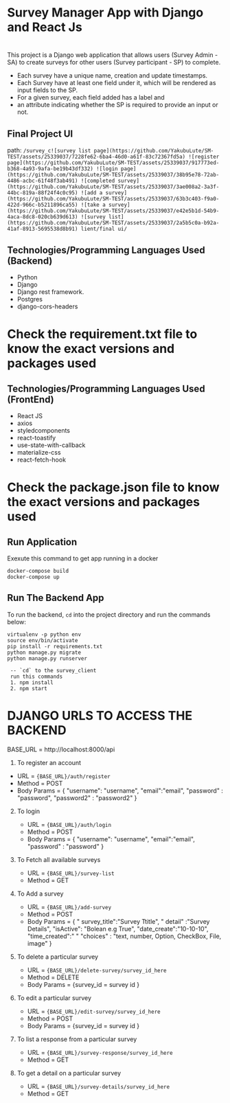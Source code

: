 # Survey Manager App with Django and React Js

#

This project is a Django web application that allows users (Survey Admin - SA) to create surveys for other users (Survey participant - SP) to complete.

- Each survey have a unique name, creation and update timestamps.
- Each Survey have at least one field under it, which will be rendered as input fields to the SP.
- For a given survey, each field added has a label and
- an attribute indicating whether the SP is required to provide an input or not.

## Final Project UI

path: `/survey_c![survey list page](https://github.com/YakubuLute/SM-TEST/assets/25339037/7228fe62-6ba4-46d0-a61f-83c72367fd5a)
![register page](https://github.com/YakubuLute/SM-TEST/assets/25339037/917773ed-b368-4a93-9afa-be19b43df332)
![login page](https://github.com/YakubuLute/SM-TEST/assets/25339037/38b95e78-72ab-4486-acbc-61f48f3ab491)
![completed survey](https://github.com/YakubuLute/SM-TEST/assets/25339037/3ae008a2-3a3f-44bc-819a-88f24f4c0c95)
![add a survey](https://github.com/YakubuLute/SM-TEST/assets/25339037/63b3c403-f9a0-422d-966c-b5211896ca55)
![take a survey](https://github.com/YakubuLute/SM-TEST/assets/25339037/e42e5b1d-54b9-4aca-8dc8-020cb639d613)
![survey list](https://github.com/YakubuLute/SM-TEST/assets/25339037/2a5b5c0a-b92a-41af-8913-5695538d8b91)
lient/final ui/`


## Technologies/Programming Languages Used (Backend)

- Python
- Django
- Django rest framework.
- Postgres
- django-cors-headers

# Check the requirement.txt file to know the exact versions and packages used

## Technologies/Programming Languages Used (FrontEnd)

- React JS
- axios
- styledcomponents
- react-toastify
- use-state-with-callback
- materialize-css
- react-fetch-hook

# Check the package.json file to know the exact versions and packages used

## Run Application

Exexute this command to get app running in a docker

```
docker-compose build
docker-compose up
```

## Run The Backend App

To run the backend, `cd` into the project directory and run the commands below:

```
virtualenv -p python env
source env/bin/activate
pip install -r requirements.txt
python manage.py migrate
python manage.py runserver

 -- `cd` to the survey_client
 run this commands
 1. npm install
 2. npm start

```

# DJANGO URLS TO ACCESS THE BACKEND

BASE_URL = http://localhost:8000/api

1. To register an account

- URL = `{BASE_URL}/auth/register`
- Method = POST
- Body Params =
  { "username": "username", "email":"email", "password" : "password", "password2" : "password2" }

2. To login

   - URL = `{BASE_URL}/auth/login`
   - Method = POST
   - Body Params =
     { "username": "username", "email":"email", "password" : "password" }

3. To Fetch all available surveys

   - URL = `{BASE_URL}/survey-list`
   - Method = GET

4. To Add a survey

   - URL = `{BASE_URL}/add-survey`
   - Method = POST
   - Body Params =
     {
     " survey_title":"Survey Ttitle",
     " detail" :"Survey Details",
     "isActive": "Bolean e.g True",
     "date_create":"10-10-10",
     "time_created":" "
     "choices" : "text, number, Option, CheckBox, File, image" }

5. To delete a particular survey

   - URL = `{BASE_URL}/delete-survey/survey_id_here`
   - Method = DELETE
   - Body Params = {survey_id = survey id }

6. To edit a particular survey

   - URL = `{BASE_URL}/edit-survey/survey_id_here`
   - Method = POST
   - Body Params = {survey_id = survey id }

7. To list a response from a particular survey

   - URL = `{BASE_URL}/survey-response/survey_id_here`
   - Method = GET

8. To get a detail on a particular survey

   - URL = `{BASE_URL}/survey-details/survey_id_here`
   - Method = GET

